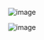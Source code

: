 ![image](https://github.com/user-attachments/assets/5a5321ea-d2cd-43bf-b669-6ed46831a8e8)

![image](https://github.com/user-attachments/assets/a5de07f1-fe4e-4e75-9fe7-d3eb92609ca9)
